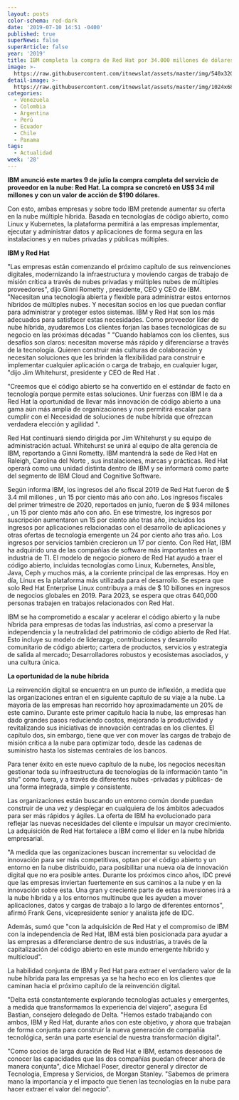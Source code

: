 ```yaml
---
layout: posts
color-schema: red-dark
date: '2019-07-10 14:51 -0400'
published: true
superNews: false
superArticle: false
year: '2019'
title: IBM completa la compra de Red Hat por 34.000 millones de dólares
image: >-
  https://raw.githubusercontent.com/itnewslat/assets/master/img/540x320/IBM-REDHAT-p.jpg
detail-image: >-
  https://raw.githubusercontent.com/itnewslat/assets/master/img/1024x680/IBM-REDHAT-g.jpg
categories:
  - Venezuela
  - Colombia
  - Argentina
  - Perú
  - Ecuador
  - Chile
  - Panama
tags:
  - Actualidad
week: '28'
---
```

**IBM anunció este martes 9 de julio la compra completa del servicio de proveedor en la nube: Red Hat. La compra se concretó en US$ 34 mil millones y con un valor de acción de $190 dólares.**

Con esto, ambas empresas y sobre todo IBM pretende aumentar su oferta en la nube múltiple híbrida.
Basada en tecnologías de código abierto, como Linux y Kubernetes, la plataforma permitirá a las empresas implementar, ejecutar y administrar datos y aplicaciones de forma segura en las instalaciones y en nubes privadas y públicas múltiples.

**IBM y Red Hat**

"Las empresas están comenzando el próximo capítulo de sus reinvenciones digitales, modernizando la infraestructura y moviendo cargas de trabajo de misión crítica a través de nubes privadas y múltiples nubes de múltiples proveedores", dijo Ginni Rometty , presidente, CEO y CEO de IBM. "Necesitan una tecnología abierta y flexible para administrar estos entornos híbridos de múltiples nubes. Y necesitan socios en los que puedan confiar para administrar y proteger estos sistemas. IBM y Red Hat son los más adecuados para satisfacer estas necesidades. Como proveedor líder de nube híbrida, ayudaremos Los clientes forjan las bases tecnológicas de su negocio en las próximas décadas "
"Cuando hablamos con los clientes, sus desafíos son claros: necesitan moverse más rápido y diferenciarse a través de la tecnología. Quieren construir más culturas de colaboración y necesitan soluciones que les brinden la flexibilidad para construir e implementar cualquier aplicación o carga de trabajo, en cualquier lugar, "dijo Jim Whitehurst, presidente y CEO de Red Hat .

"Creemos que el código abierto se ha convertido en el estándar de facto en tecnología porque permite estas soluciones. Unir fuerzas con IBM le da a Red Hat la oportunidad de llevar más innovación de código abierto a una gama aún más amplia de organizaciones y nos permitirá escalar para cumplir con el Necesidad de soluciones de nube híbrida que ofrezcan verdadera elección y agilidad ".

Red Hat continuará siendo dirigida por Jim Whitehurst y su equipo de administración actual. Whitehurst se unirá al equipo de alta gerencia de IBM, reportando a Ginni Rometty. IBM mantendrá la sede de Red Hat en Raleigh, Carolina del Norte , sus instalaciones, marcas y prácticas. Red Hat operará como una unidad distinta dentro de IBM y se informará como parte del segmento de IBM Cloud and Cognitive Software.

Según informa IBM, los ingresos del año fiscal 2019 de Red Hat fueron de $ 3.4 mil millones , un 15 por ciento más año con año. Los ingresos fiscales del primer trimestre de 2020, reportados en junio, fueron de $ 934 millones , un 15 por ciento más año con año. En ese trimestre, los ingresos por suscripción aumentaron un 15 por ciento año tras año, incluidos los ingresos por aplicaciones relacionadas con el desarrollo de aplicaciones y otras ofertas de tecnología emergente un 24 por ciento año tras año. Los ingresos por servicios también crecieron un 17 por ciento.
Con Red Hat, IBM ha adquirido una de las compañías de software más importantes en la industria de TI. El modelo de negocio pionero de Red Hat ayudó a traer el código abierto, incluidas tecnologías como Linux, Kubernetes, Ansible, Java, Ceph y muchos más, a la corriente principal de las empresas. Hoy en día, Linux es la plataforma más utilizada para el desarrollo. Se espera que solo Red Hat Enterprise Linux contribuya a más de $ 10 billones en ingresos de negocios globales en 2019. Para 2023, se espera que otras 640,000 personas trabajen en trabajos relacionados con Red Hat.

IBM se ha comprometido a escalar y acelerar el código abierto y la nube híbrida para empresas de todas las industrias, así como a preservar la independencia y la neutralidad del patrimonio de código abierto de Red Hat. Esto incluye su modelo de liderazgo, contribuciones y desarrollo comunitario de código abierto; cartera de productos, servicios y estrategia de salida al mercado; Desarrolladores robustos y ecosistemas asociados, y una cultura única.

**La oportunidad de la nube híbrida**

La reinvención digital se encuentra en un punto de inflexión, a medida que las organizaciones entran el en siguiente capítulo de su viaje a la nube. La mayoría de las empresas han recorrido hoy aproximadamente un 20% de este camino.
Durante este primer capítulo hacia la nube, las empresas han dado grandes pasos reduciendo costos, mejorando la productividad y revitalizando sus iniciativas de innovación centradas en los clientes. El capítulo dos, sin embargo, tiene que ver con mover las cargas de trabajo de misión crítica a la nube para optimizar todo, desde las cadenas de suministro hasta los sistemas centrales de los bancos.

Para tener éxito en este nuevo capítulo de la nube, los negocios necesitan gestionar toda su infraestructura de tecnologías de la información tanto "in situ" como fuera, y a través de diferentes nubes -privadas y públicas- de una forma integrada, simple y consistente.

Las organizaciones están buscando un entorno común donde puedan construir de una vez y desplegar en cualquiera de los ámbitos adecuados para ser más rápidos y ágiles. La oferta de IBM ha evolucionado para reflejar las nuevas necesidades del cliente e impulsar un mayor crecimiento. La adquisición de Red Hat fortalece a IBM como el líder en la nube híbrida empresarial.

"A medida que las organizaciones buscan incrementar su velocidad de innovación para ser más competitivas, optan por el código abierto y un entorno en la nube distribuido, para posibilitar una nueva ola de innovación digital que no era posible antes. Durante los próximos cinco años, IDC prevé que las empresas inviertan fuertemente en sus caminos a la nube y en la innovación sobre esta. Una gran y creciente parte de estas inversiones irá a la nube híbrida y a los entornos multinube que les ayuden a mover aplicaciones, datos y cargas de trabajo a lo largo de diferentes entornos", afirmó Frank Gens, vicepresidente senior y analista jefe de IDC.

Además, sumó que "con la adquisición de Red Hat y el compromiso de IBM con la independencia de Red Hat, IBM está bien posicionada para ayudar a las empresas a diferenciarse dentro de sus industrias, a través de la capitalización del código abierto en este mundo emergente híbrido y multicloud".

La habilidad conjunta de IBM y Red Hat para extraer el verdadero valor de la nube híbrida para las empresas ya se ha hecho eco en los clientes que caminan hacia el próximo capítulo de la reinvención digital.

"Delta está constantemente explorando tecnologías actuales y emergentes, a medida que transformamos la experiencia del viajero", asegura Ed Bastian, consejero delegado de Delta. "Hemos estado trabajando con ambos, IBM y Red Hat, durante años con este objetivo, y ahora que trabajan de forma conjunta para construir la nueva generación de compañía tecnológica, serán una parte esencial de nuestra transformación digital".

"Como socios de larga duración de Red Hat e IBM, estamos deseosos de conocer las capacidades que las dos compañías puedan ofrecer ahora de manera conjunta", dice Michael Poser, director general y director de Tecnología, Empresa y Servicios, de Morgan Stanley. "Sabemos de primera mano la importancia y el impacto que tienen las tecnologías en la nube para hacer extraer el valor del negocio".